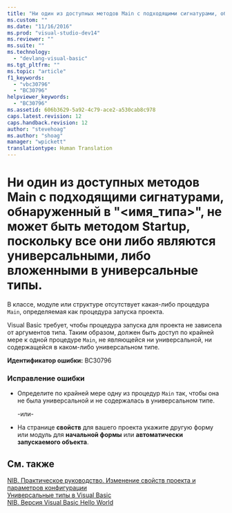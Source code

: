 ```yaml
---
title: "Ни один из доступных методов Main с подходящими сигнатурами, обнаруженный в &quot;&lt;имя_типа&gt;&quot;, не может быть методом Startup, поскольку все они либо являются универсальными, либо вложенными в универсальные типы. | Microsoft Docs"
ms.custom: ""
ms.date: "11/16/2016"
ms.prod: "visual-studio-dev14"
ms.reviewer: ""
ms.suite: ""
ms.technology: 
  - "devlang-visual-basic"
ms.tgt_pltfrm: ""
ms.topic: "article"
f1_keywords: 
  - "vbc30796"
  - "BC30796"
helpviewer_keywords: 
  - "BC30796"
ms.assetid: 606b3629-5a92-4c79-ace2-a530cab8c978
caps.latest.revision: 12
caps.handback.revision: 12
author: "stevehoag"
ms.author: "shoag"
manager: "wpickett"
translationtype: Human Translation
---
```

# Ни один из доступных методов Main с подходящими сигнатурами, обнаруженный в &quot;&lt;имя_типа&gt;&quot;, не может быть методом Startup, поскольку все они либо являются универсальными, либо вложенными в универсальные типы.
В классе, модуле или структуре отсутствует какая\-либо процедура `Main`, определяемая как процедура запуска проекта.  
  
 Visual Basic требует, чтобы процедура запуска для проекта не зависела от аргументов типа. Таким образом, должен быть доступ по крайней мере к одной процедуре `Main`, не являющейся ни универсальной, ни содержащейся в каком\-либо универсальном типе.  
  
 **Идентификатор ошибки:** BC30796  
  
### Исправление ошибки  
  
-   Определите по крайней мере одну из процедур `Main` так, чтобы она не была универсальной и не содержалась в универсальном типе.  
  
     \-или\-  
  
-   На странице **свойств** для вашего проекта укажите другую форму или модуль для **начальной формы** или **автоматически запускаемого объекта**.  
  
## См. также  
 [NIB. Практическое руководство. Изменение свойств проекта и параметров конфигурации](http://msdn.microsoft.com/ru-ru/e7184bc5-2f2b-4b4f-aa9a-3ecfcbc48b67)   
 [Универсальные типы в Visual Basic](../../visual-basic/programming-guide/language-features/data-types/generic-types.md)   
 [NIB. Версия Visual Basic Hello World](http://msdn.microsoft.com/ru-ru/9d030b60-e148-4366-a462-69532f02294c)
